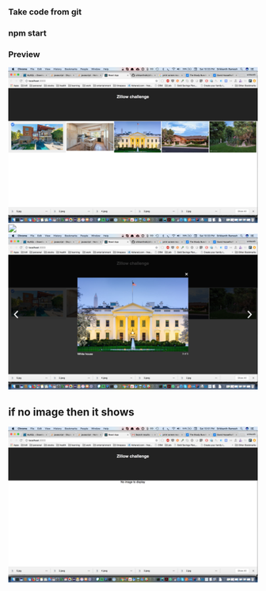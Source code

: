 ### Take code from git
### npm start
### Preview
![](https://raw.githubusercontent.com/srikkanthsiki/zillowinterview/master/src/image/Screenshot%202018-08-18%2022.33.31.png)
![](https://raw.githubusercontent.com/srikkanthsiki/zillowinterview/master/src/image/Screenshot%202018-08-18%2022.33.36.png)
![](https://raw.githubusercontent.com/srikkanthsiki/zillowinterview/master/src/image/Screenshot%202018-08-18%2022.33.42.png)

## if no image then it shows
![](https://raw.githubusercontent.com/srikkanthsiki/zillowinterview/master/src/image/Screenshot%202018-08-18%2022.51.36.png)